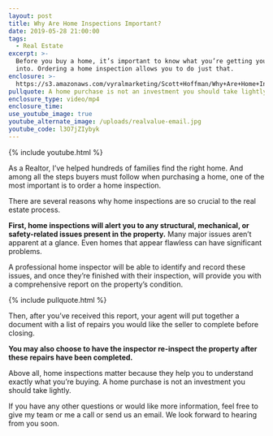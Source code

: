 ```yaml
---
layout: post
title: Why Are Home Inspections Important?
date: 2019-05-28 21:00:00
tags:
  - Real Estate
excerpt: >-
  Before you buy a home, it’s important to know what you’re getting yourself
  into. Ordering a home inspection allows you to do just that.
enclosure: >-
  https://s3.amazonaws.com/vyralmarketing/Scott+Hoffman/Why+Are+Home+Inspections+Important_.mp4
pullquote: A home purchase is not an investment you should take lightly.
enclosure_type: video/mp4
enclosure_time:
use_youtube_image: true
youtube_alternate_image: /uploads/realvalue-email.jpg
youtube_code: l3O7jZIybyk
---
```


{% include youtube.html %}

As a Realtor, I’ve helped hundreds of families find the right home. And among all the steps buyers must follow when purchasing a home, one of the most important is to order a home inspection.&nbsp;

There are several reasons why home inspections are so crucial to the real estate process.&nbsp;

**First, home inspections will alert you to any structural, mechanical, or safety-related issues present in the property.** Many major issues aren’t apparent at a glance. Even homes that appear flawless can have significant problems.&nbsp;

A professional home inspector will be able to identify and record these issues, and once they’re finished with their inspection, will provide you with a comprehensive report on the property’s condition.&nbsp;

{% include pullquote.html %}

Then, after you’ve received this report, your agent will put together a document with a list of repairs you would like the seller to complete before closing.&nbsp;

**You may also choose to have the inspector re-inspect the property after these repairs have been completed.**

Above all, home inspections matter because they help you to understand exactly what you’re buying. A home purchase is not an investment you should take lightly.&nbsp;

If you have any other questions or would like more information, feel free to give my team or me a call or send us an email. We look forward to hearing from you soon.